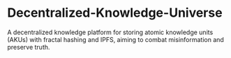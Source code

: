 # Decentralized-Knowledge-Universe
A decentralized knowledge platform for storing atomic knowledge units (AKUs) with fractal hashing and IPFS, aiming to combat misinformation and preserve truth.
